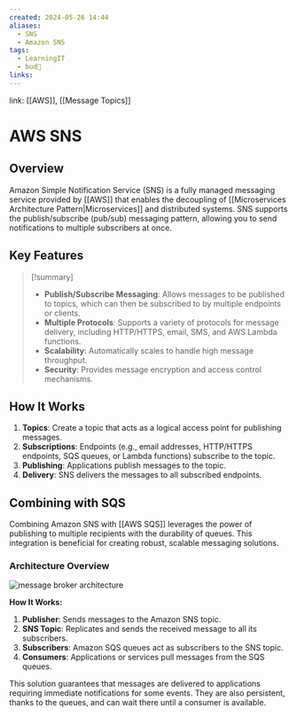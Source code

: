 ```yaml
---
created: 2024-05-26 14:44
aliases:
  - SNS
  - Amazon SNS
tags:
  - LearningIT
  - bud🌿
links:
---
```


link: [[AWS]], [[Message Topics]]

# AWS SNS

## Overview

Amazon Simple Notification Service (SNS) is a fully managed messaging service provided by [[AWS]] that enables the decoupling of [[Microservices Architecture Pattern|Microservices]] and distributed systems. SNS supports the publish/subscribe (pub/sub) messaging pattern, allowing you to send notifications to multiple subscribers at once.

## Key Features

> [!summary]
> 
> - **Publish/Subscribe Messaging**: Allows messages to be published to topics, which can then be subscribed to by multiple endpoints or clients.
> - **Multiple Protocols**: Supports a variety of protocols for message delivery, including HTTP/HTTPS, email, SMS, and AWS Lambda functions.
> - **Scalability**: Automatically scales to handle high message throughput.
> - **Security**: Provides message encryption and access control mechanisms.

## How It Works

1. **Topics**: Create a topic that acts as a logical access point for publishing messages.
2. **Subscriptions**: Endpoints (e.g., email addresses, HTTP/HTTPS endpoints, SQS queues, or Lambda functions) subscribe to the topic.
3. **Publishing**: Applications publish messages to the topic.
4. **Delivery**: SNS delivers the messages to all subscribed endpoints.


## Combining with SQS

Combining Amazon SNS with [[AWS  SQS]] leverages the power of publishing to multiple recipients with the durability of queues. This integration is beneficial for creating robust, scalable messaging solutions.

### Architecture Overview

![message broker architecture](https://tsh.io/wp-content/uploads/fly-images/17921/message-broker-architecture_-800x520.png)

**How It Works:**

1. **Publisher**: Sends messages to the Amazon SNS topic.
2. **SNS Topic**: Replicates and sends the received message to all its subscribers.
3. **Subscribers**: Amazon SQS queues act as subscribers to the SNS topic.
4. **Consumers**: Applications or services pull messages from the SQS queues.

This solution guarantees that messages are delivered to applications requiring immediate notifications for some events. They are also persistent, thanks to the queues, and can wait there until a consumer is available.

